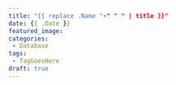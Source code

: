 ```yaml
---
title: "{{ replace .Name "-" " " | title }}"
date: {{ .Date }}
featured_image: 
categories:
 - Database
tags:
 - TagGoesHere
draft: true
---
```

